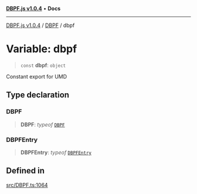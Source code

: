 [**DBPF.js v1.0.4**](../../README.md) • **Docs**

***

[DBPF.js v1.0.4](../../README.md) / [DBPF](../README.md) / dbpf

# Variable: dbpf

> `const` **dbpf**: `object`

Constant export for UMD

## Type declaration

### DBPF

> **DBPF**: *typeof* [`DBPF`](../classes/DBPF.md)

### DBPFEntry

> **DBPFEntry**: *typeof* [`DBPFEntry`](../classes/DBPFEntry.md)

## Defined in

[src/DBPF.ts:1064](https://github.com/anonhostpi/DBPF.js/blob/e569a7b6dd4749dd61bb4dc9869d762307968221/src/DBPF.ts#L1064)
